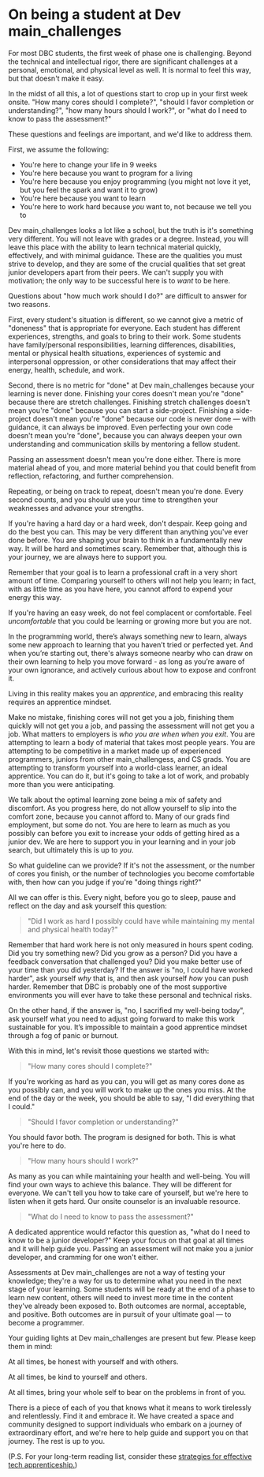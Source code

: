 # On being a student at Dev main_challenges

For most DBC students, the first week of phase one is challenging. Beyond the technical and intellectual rigor, there are significant challenges at a personal, emotional, and physical level as well. It is normal to feel this way, but that doesn't make it easy.

In the midst of all this, a lot of questions start to crop up in your first week onsite. "How many cores should I complete?", "should I favor completion or understanding?", "how many hours should I work?", or "what do I need to know to pass the assessment?" 

These questions and feelings are important, and we'd like to address them.

First, we assume the following:

 * You're here to change your life in 9 weeks
 * You're here because you want to program for a living
 * You're here because you enjoy programming (you might not love it yet, but you feel the spark and want it to grow)
 * You're here because you want to learn
 * You're here to work hard because _you_ want to, not because we tell you to

Dev main_challenges looks a lot like a school, but the truth is it's something very different. You will not leave with grades or a degree. Instead, you will leave this place with the ability to learn technical material quickly, effectively, and with minimal guidance. These are the qualities you must strive to develop, and they are some of the crucial qualities that set great junior developers apart from their peers. We can't supply you with motivation; the only way to be successful here is to _want_ to be here.

Questions about "how much work should I do?" are difficult to answer for two reasons.

First, every student's situation is different, so we cannot give a metric of "doneness" that is appropriate for everyone. Each student has different experiences, strengths, and goals to bring to their work. Some students have family/personal responsibilities, learning differences, disabilities, mental or physical health situations, experiences of systemic and interpersonal oppression, or other considerations that may affect their energy, health, schedule, and work.

Second, there is no metric for "done" at Dev main_challenges because your learning is never done. Finishing your cores doesn't mean you're "done" because there are stretch challenges. Finishing stretch challenges doesn't mean you're "done" because you can start a side-project. Finishing a side-project doesn't mean you're "done" because our code is never done — with guidance, it can always be improved.  Even perfecting your own code doesn't mean you're "done", because you can always deepen your own understanding and communication skills by mentoring a fellow student.

Passing an assessment doesn't mean you're done either. There is more material ahead of you, and more material behind you that could benefit from reflection, refactoring, and further comprehension.

Repeating, or being on track to repeat, doesn't mean you're done. Every second counts, and you should use your time to strengthen your weaknesses and advance your strengths.

If you're having a hard day or a hard week, don't despair. Keep going and do the best you can. This may be very different than anything you've ever done before. You are shaping your brain to think in a fundamentally new way. It will be hard and sometimes scary. Remember that, although this is your journey, we are always here to support you. 

Remember that your goal is to learn a professional craft in a very short amount of time. Comparing yourself to others will not help you learn; in fact, with as little time as you have here, you cannot afford to expend your energy this way.

If you're having an easy week, do not feel complacent or comfortable. Feel _uncomfortable_ that you could be learning or growing more but you are not.

In the programming world, there’s always something new to learn, always some new approach to learning that you haven’t tried or perfected yet. And when you’re starting out, there's always someone nearby who can draw on their own learning to help you move forward - as long as you’re aware of your own ignorance, and actively curious about how to expose and confront it. 

Living in this reality makes you an _apprentice_, and embracing this reality requires an apprentice mindset.

Make no mistake, finishing cores will not get you a job, finishing them quickly will not get you a job, and passing the assessment will not get you a job. What matters to employers is _who you are when when you exit_. You are attempting to learn a body of material that takes most people years. You are attempting to be competitive in a market made up of experienced programmers, juniors from other main_challengess, and CS grads. You are attempting to transform yourself into a world-class learner, an ideal apprentice. You can do it, but it's going to take a lot of work, and probably more than you were anticipating.

We talk about the optimal learning zone being a mix of safety and discomfort. As you progress here, do not allow yourself to slip into the comfort zone, because you cannot afford to. Many of our grads find employment, but some do not. You are here to learn as much as you possibly can before you exit to increase your odds of getting hired as a junior dev. We are here to support you in your learning and in your job search, but ultimately this is up to _you_.

So what guideline can we provide? If it's not the assessment, or the number of cores you finish, or the number of technologies you become comfortable with, then how can you judge if you're "doing things right?"

All we can offer is this. Every night, before you go to sleep, pause and reflect on the day and ask yourself this question:

> "Did I work as hard I possibly could have while maintaining my mental and physical health today?"

Remember that hard work here is not only measured in hours spent coding. Did you try something new? Did you grow as a person? Did you have a feedback conversation that challenged you? Did you make better use of your time than you did yesterday? If the answer is "no, I could have worked harder", ask yourself _why_ that is, and then ask yourself _how_ you can push harder. Remember that DBC is probably one of the most supportive environments you will ever have to take these personal and technical risks.

On the other hand, if the answer is, "no, I sacrified my well-being today", ask yourself what you need to adjust going forward to make this work sustainable for you. It’s impossible to maintain a good apprentice mindset through a fog of panic or burnout.

With this in mind, let's revisit those questions we started with:

> "How many cores should I complete?"

If you're working as hard as you can, you will get as many cores done as you possibly can, and you will work to make up the ones you miss. At the end of the day or the week, you should be able to say, "I did everything that I could."

> "Should I favor completion or understanding?"

You should favor both. The program is designed for both. This is what you're here to do.

> "How many hours should I work?"

As many as you can while maintaining your health and well-being. You will find your own ways to achieve this balance. They will be different for everyone. We can't tell you how to take care of yourself, but we're here to listen when it gets hard. Our onsite counselor is an invaluable resource.

> "What do I need to know to pass the assessment?"

A dedicated apprentice would refactor this question as, "what do I need to know to be a junior developer?" Keep your focus on that goal at all times and it will help guide you. Passing an assessment will not make you a junior developer, and cramming for one won't either.

Assessments at Dev main_challenges are not a way of testing your knowledge; they're a way for us to determine what you need in the next stage of your learning. Some students will be ready at the end of a phase to learn new content, others will need to invest more time in the content they've already been exposed to. Both outcomes are normal, acceptable, and positive. Both outcomes are in pursuit of your ultimate goal — to become a programmer.

Your guiding lights at Dev main_challenges are present but few. Please keep them in mind:

At all times, be honest with yourself and with others.

At all times, be kind to yourself and others.

At all times, bring your whole self to bear on the problems in front of you. 

There is a piece of each of you that knows what it means to work tirelessly and relentlessly. Find it and embrace it. We have created a space and community designed to support individuals who embark on a journey of extraordinary effort, and we're here to help guide and support you on that journey. The rest is up to you.

(P.S. For your long-term reading list, consider these [strategies for effective tech apprenticeship.](http://chimera.labs.oreilly.com/books/1234000001813/index.html))
